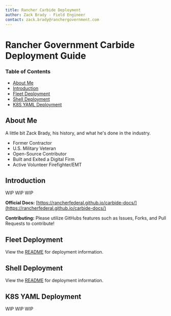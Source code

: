 ```yaml
---
title: Rancher Carbide Deployment
author: Zack Brady - Field Engineer
contact: zack.brady@ranchergovernment.com
---
```


# Rancher Government Carbide Deployment Guide

### Table of Contents
* [About Me](#about-me)
* [Introduction](#introduction)
* [Fleet Deployment](#fleet-deployment)
* [Shell Deployment](#shell-deployment)
* [K8S YAML Deployment](#k8s-yaml-deployment)

## About Me
A little bit Zack Brady, his history, and what he's done in the industry.
- Former Contractor
- U.S. Military Veteran
- Open-Source Contributor
- Built and Exited a Digital Firm
- Active Volunteer Firefighter/EMT

## Introduction
WIP WIP WIP

**Official Docs:** [https://rancherfederal.github.io/carbide-docs/](https://rancherfederal.github.io/carbide-docs/)

**Contributing:** Please utilize GitHubs features such as Issues, Forks, and Pull Requests to contribute!


## Fleet Deployment
View the [README](fleet/README.md) for deployment information.

## Shell Deployment
View the [README](shell/README.md) for deployment information.

## K8S YAML Deployment
WIP WIP WIP